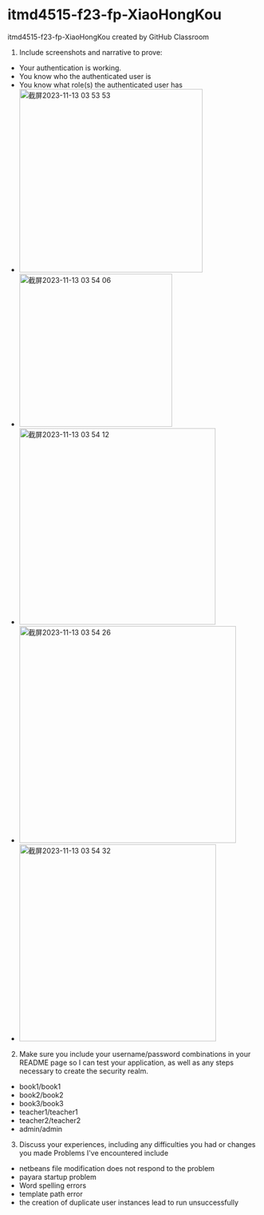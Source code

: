 # itmd4515-f23-fp-XiaoHongKou
itmd4515-f23-fp-XiaoHongKou created by GitHub Classroom
1. Include screenshots and narrative to prove:
  - Your authentication is working.
  - You know who the authenticated user is
  - You know what role(s) the authenticated user has
  - <img width="367" alt="截屏2023-11-13 03 53 53" src="https://github.com/itmd4515/itmd4515-f23-fp-XiaoHongKou/assets/98803650/7d95c6c2-476c-40ac-8297-dc80a7c1c350">
  - <img width="306" alt="截屏2023-11-13 03 54 06" src="https://github.com/itmd4515/itmd4515-f23-fp-XiaoHongKou/assets/98803650/bea0f437-22c3-495b-9847-db542470f851">
  - <img width="393" alt="截屏2023-11-13 03 54 12" src="https://github.com/itmd4515/itmd4515-f23-fp-XiaoHongKou/assets/98803650/f18b40a8-3282-4762-af0e-cef646bac7e5">
  - <img width="434" alt="截屏2023-11-13 03 54 26" src="https://github.com/itmd4515/itmd4515-f23-fp-XiaoHongKou/assets/98803650/1126d663-9493-4271-ba39-f07a71394868">
  - <img width="394" alt="截屏2023-11-13 03 54 32" src="https://github.com/itmd4515/itmd4515-f23-fp-XiaoHongKou/assets/98803650/d6835f19-aa93-4f4d-b77e-2906ad998943">
  
2. Make sure you include your username/password combinations in your README
page so I can test your application, as well as any steps necessary to create the
security realm.
  - book1/book1
  - book2/book2
  - book3/book3
  - teacher1/teacher1
  - teacher2/teacher2
  - admin/admin
3. Discuss your experiences, including any difficulties you had or changes you made
Problems I've encountered include
  - netbeans file modification does not respond to the problem
  - payara startup problem
  - Word spelling errors
  - template path error
  - the creation of duplicate user instances lead to run unsuccessfully
